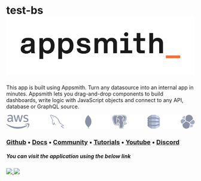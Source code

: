 # test-bs![](https://raw.githubusercontent.com/appsmithorg/appsmith/release/static/appsmith_logo_primary.png)

This app is built using Appsmith. Turn any datasource into an internal app in minutes. Appsmith lets you drag-and-drop components to build dashboards, write logic with JavaScript objects and connect to any API, database or GraphQL source.

![](https://raw.githubusercontent.com/appsmithorg/appsmith/release/static/images/integrations.png)

### [Github](https://github.com/appsmithorg/appsmith) • [Docs](https://docs.appsmith.com/?utm_source=github&utm_medium=social&utm_content=appsmith_docs&utm_campaign=null&utm_term=appsmith_docs) • [Community](https://community.appsmith.com/) • [Tutorials](https://github.com/appsmithorg/appsmith/tree/update/readme#tutorials) • [Youtube](https://www.youtube.com/appsmith) • [Discord](https://discord.gg/rBTTVJp)

##### You can visit the application using the below link

###### [![](https://assets.appsmith.com/git-sync/Buttons.svg) ](https://appsmith-git-feat-collapse-non-auto-height-ea92ed-get-appsmith.vercel.app/applications/63daa2f29dfda371ae97468b/pages/63daa2f29dfda371ae974690) [![](https://assets.appsmith.com/git-sync/Buttons2.svg)](https://appsmith-git-feat-collapse-non-auto-height-ea92ed-get-appsmith.vercel.app/applications/63daa2f29dfda371ae97468b/pages/63daa2f29dfda371ae974690/edit)
